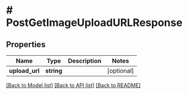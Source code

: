 # # PostGetImageUploadURLResponse

## Properties

Name | Type | Description | Notes
------------ | ------------- | ------------- | -------------
**upload_url** | **string** |  | [optional]

[[Back to Model list]](../../README.md#models) [[Back to API list]](../../README.md#endpoints) [[Back to README]](../../README.md)

